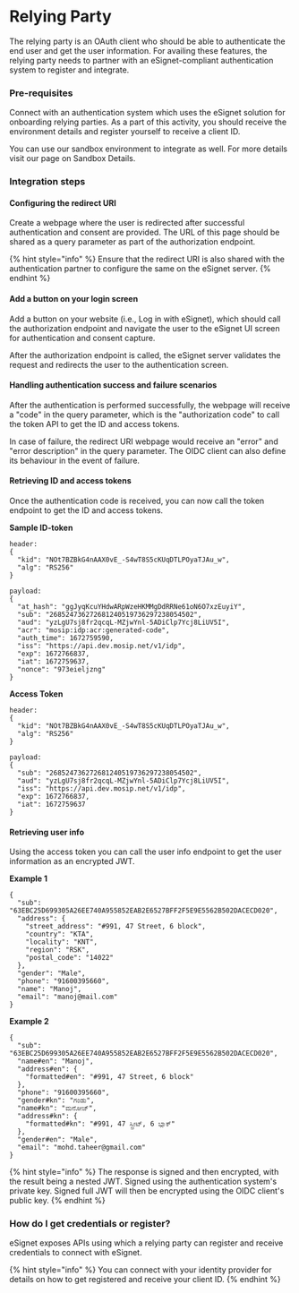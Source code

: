 # Relying Party

The relying party is an OAuth client who should be able to authenticate the end user and get the user information. For availing these features, the relying party needs to partner with an eSignet-compliant authentication system to register and integrate.

### Pre-requisites

Connect with an authentication system which uses the eSignet solution for onboarding relying parties. As a part of this activity, you should receive the environment details and register yourself to receive a client ID.

You can use our sandbox environment to integrate as well. For more details visit our page on Sandbox Details.

### Integration steps

#### Configuring the redirect URI

Create a webpage where the user is redirected after successful authentication and consent are provided. The URL of this page should be shared as a query parameter as part of the authorization endpoint.

{% hint style="info" %}
Ensure that the redirect URI is also shared with the authentication partner to configure the same on the eSignet server.
{% endhint %}

#### Add a button on your login screen

Add a button on your website (i.e., Log in with eSignet), which should call the authorization endpoint and navigate the user to the eSignet UI screen for authentication and consent capture.

After the authorization endpoint is called, the eSignet server validates the request and redirects the user to the authentication screen.

#### Handling authentication success and failure scenarios

After the authentication is performed successfully, the webpage will receive a "code" in the query parameter, which is the "authorization code" to call the token API to get the ID and access tokens.

In case of failure, the redirect URI webpage would receive an "error" and "error description" in the query parameter. The OIDC client can also define its behaviour in the event of failure.

#### Retrieving ID and access tokens

Once the authentication code is received, you can now call the token endpoint to get the ID and access tokens.

**Sample ID-token**

```
header: 
{
  "kid": "NOt7BZBkG4nAAX0vE_-S4wT8S5cKUqDTLPOyaTJAu_w",
  "alg": "RS256"
}
```

```
payload: 
{
  "at_hash": "ggJyqKcuYHdwARpWzeHKMMgDdRRNe61oN6O7xzEuyiY",
  "sub": "268524736272681240519736297238054502",
  "aud": "yzLgU7sj8fr2qcqL-MZjwYnl-5ADiClp7Ycj8LiUV5I",
  "acr": "mosip:idp:acr:generated-code",
  "auth_time": 1672759590,
  "iss": "https://api.dev.mosip.net/v1/idp",
  "exp": 1672766837,
  "iat": 1672759637,
  "nonce": "973eieljzng"
}
```

**Access Token**

```
header: 
{
  "kid": "NOt7BZBkG4nAAX0vE_-S4wT8S5cKUqDTLPOyaTJAu_w",
  "alg": "RS256"
}
```

```
payload: 
{
  "sub": "268524736272681240519736297238054502",
  "aud": "yzLgU7sj8fr2qcqL-MZjwYnl-5ADiClp7Ycj8LiUV5I",
  "iss": "https://api.dev.mosip.net/v1/idp",
  "exp": 1672766837,
  "iat": 1672759637
}
```

#### Retrieving user info

Using the access token you can call the user info endpoint to get the user information as an encrypted JWT.

**Example 1**

```
{
  "sub": "63EBC25D699305A26EE740A955852EAB2E6527BFF2F5E9E5562B502DACECD020",
  "address": {
    "street_address": "#991, 47 Street, 6 block",
    "country": "KTA",
    "locality": "KNT",
    "region": "RSK",
    "postal_code": "14022"
  },
  "gender": "Male",
  "phone": "91600395660",
  "name": "Manoj",
  "email": "manoj@mail.com"
}
```

**Example 2**

```
{
  "sub": "63EBC25D699305A26EE740A955852EAB2E6527BFF2F5E9E5562B502DACECD020",
  "name#en": "Manoj",
  "address#en": {
    "formatted#en": "#991, 47 Street, 6 block"
  },
  "phone": "91600395660",
  "gender#kn": "ಗಂಡು",
  "name#kn": "ಮನೋಜ್",
  "address#kn": {
    "formatted#kn": "#991, 47 ಸ್ಟ್ರೀಟ್, 6 ಬ್ಲಾಕ್"
  },
  "gender#en": "Male",
  "email": "mohd.taheer@gmail.com"
}
```

{% hint style="info" %}
The response is signed and then encrypted, with the result being a nested JWT. Signed using the authentication system's private key. Signed full JWT will then be encrypted using the OIDC client's public key.
{% endhint %}

### How do I get credentials or register?

eSignet exposes APIs using which a relying party can register and receive credentials to connect with eSignet.

{% hint style="info" %}
You can connect with your identity provider for details on how to get registered and receive your client ID.
{% endhint %}
